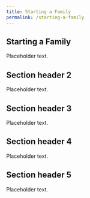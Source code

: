 ```yaml
---
title: Starting a Family
permalink: /starting-a-family
---
```


## Starting a Family

Placeholder text.

## Section header 2

Placeholder text.

## Section header 3

Placeholder text.

## Section header 4

Placeholder text.

## Section header 5

Placeholder text.
